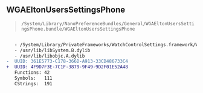 ## WGAEltonUsersSettingsPhone

> `/System/Library/NanoPreferenceBundles/General/WGAEltonUsersSettingsPhone.bundle/WGAEltonUsersSettingsPhone`

```diff

   - /System/Library/PrivateFrameworks/WatchControlSettings.framework/WatchControlSettings
   - /usr/lib/libSystem.B.dylib
   - /usr/lib/libobjc.A.dylib
-  UUID: 361E5773-C178-366D-A913-33CD486733C4
+  UUID: 4F9D7F3E-7C1F-3879-9F49-9D2F01E52A48
   Functions: 42
   Symbols:   111
   CStrings:  191

```
